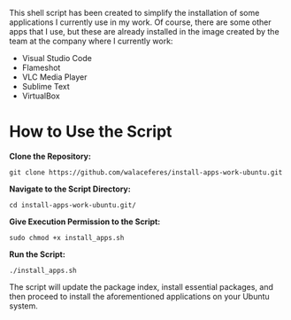 This shell script has been created to simplify the installation of some applications I currently use in my work. Of course, there are some other apps that I use, but these are already installed in the image created by the team at the company where I currently work:

* Visual Studio Code
* Flameshot
* VLC Media Player
* Sublime Text
* VirtualBox

# **How to Use the Script**

**Clone the Repository:**

```
git clone https://github.com/walaceferes/install-apps-work-ubuntu.git
```
**Navigate to the Script Directory:**

```
cd install-apps-work-ubuntu.git/
```

**Give Execution Permission to the Script:**
```
sudo chmod +x install_apps.sh
```

**Run the Script:**

```
./install_apps.sh
```

The script will update the package index, install essential packages, and then proceed to install the aforementioned applications on your Ubuntu system.

